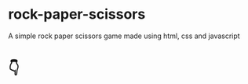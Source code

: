 # rock-paper-scissors

A simple rock paper scissors game made using html, css and javascript 

# :point_down:
